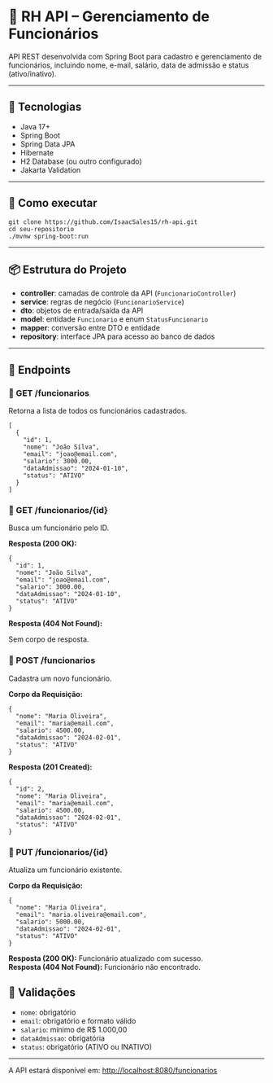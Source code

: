 <h1>📂 RH API – Gerenciamento de Funcionários</h1>
<p>API REST desenvolvida com Spring Boot para cadastro e gerenciamento de funcionários, incluindo nome, e-mail, salário, data de admissão e status (ativo/inativo).</p>

<hr>

<h2>🔧 Tecnologias</h2>
<ul>
  <li>Java 17+</li>
  <li>Spring Boot</li>
  <li>Spring Data JPA</li>
  <li>Hibernate</li>
  <li>H2 Database (ou outro configurado)</li>
  <li>Jakarta Validation</li>
</ul>

<hr>

<h2>🏁 Como executar</h2>
<pre><code>git clone https://github.com/IsaacSales15/rh-api.git
cd seu-repositorio
./mvnw spring-boot:run
</code></pre>

<hr>

<h2>📦 Estrutura do Projeto</h2>
<ul>
  <li><b>controller</b>: camadas de controle da API (<code>FuncionarioController</code>)</li>
  <li><b>service</b>: regras de negócio (<code>FuncionarioService</code>)</li>
  <li><b>dto</b>: objetos de entrada/saída da API</li>
  <li><b>model</b>: entidade <code>Funcionario</code> e enum <code>StatusFuncionario</code></li>
  <li><b>mapper</b>: conversão entre DTO e entidade</li>
  <li><b>repository</b>: interface JPA para acesso ao banco de dados</li>
</ul>

<hr>

<h2>🚀 Endpoints</h2>

<h3>🔹 GET /funcionarios</h3>
<p>Retorna a lista de todos os funcionários cadastrados.</p>
<pre><code>[
  {
    "id": 1,
    "nome": "João Silva",
    "email": "joao@email.com",
    "salario": 3000.00,
    "dataAdmissao": "2024-01-10",
    "status": "ATIVO"
  }
]
</code></pre>

<h3>🔹 GET /funcionarios/{id}</h3>
<p>Busca um funcionário pelo ID.</p>
<b>Resposta (200 OK):</b>
<pre><code>{
  "id": 1,
  "nome": "João Silva",
  "email": "joao@email.com",
  "salario": 3000.00,
  "dataAdmissao": "2024-01-10",
  "status": "ATIVO"
}
</code></pre>

<b>Resposta (404 Not Found):</b>
<p>Sem corpo de resposta.</p>

<h3>🔹 POST /funcionarios</h3>
<p>Cadastra um novo funcionário.</p>
<b>Corpo da Requisição:</b>
<pre><code>{
  "nome": "Maria Oliveira",
  "email": "maria@email.com",
  "salario": 4500.00,
  "dataAdmissao": "2024-02-01",
  "status": "ATIVO"
}
</code></pre>

<b>Resposta (201 Created):</b>
<pre><code>{
  "id": 2,
  "nome": "Maria Oliveira",
  "email": "maria@email.com",
  "salario": 4500.00,
  "dataAdmissao": "2024-02-01",
  "status": "ATIVO"
}
</code></pre>

<h3>🔹 PUT /funcionarios/{id}</h3>
<p>Atualiza um funcionário existente.</p>
<b>Corpo da Requisição:</b>
<pre><code>{
  "nome": "Maria Oliveira",
  "email": "maria.oliveira@email.com",
  "salario": 5000.00,
  "dataAdmissao": "2024-02-01",
  "status": "ATIVO"
}
</code></pre>

<b>Resposta (200 OK):</b> Funcionário atualizado com sucesso. <br>
<b>Resposta (404 Not Found):</b> Funcionário não encontrado.


<h2>📌 Validações</h2>
<ul>
  <li><code>nome</code>: obrigatório</li>
  <li><code>email</code>: obrigatório e formato válido</li>
  <li><code>salario</code>: mínimo de R$ 1.000,00</li>
  <li><code>dataAdmissao</code>: obrigatória</li>
  <li><code>status</code>: obrigatório (ATIVO ou INATIVO)</li>
</ul>

<hr>

<p>A API estará disponível em: <a href="http://localhost:8080/funcionarios">http://localhost:8080/funcionarios</a></p>
